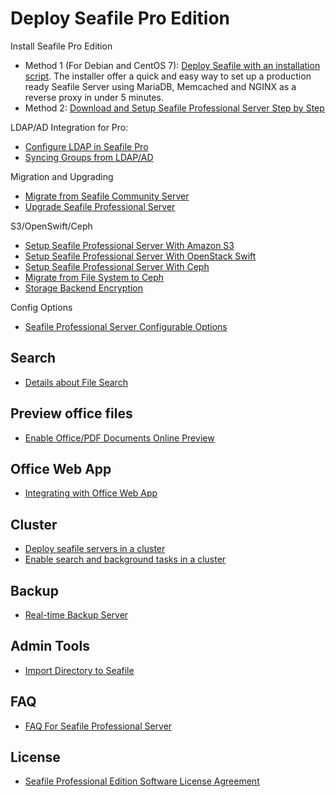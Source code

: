 # Deploy Seafile Pro Edition


Install Seafile Pro Edition

- Method 1 (For Debian and CentOS 7): [Deploy Seafile with an installation script](https://github.com/haiwen/seafile-server-installer#auto-install-seafile-server-ce-and-pro). The installer offer a quick and easy way to set up a production ready Seafile Server using MariaDB, Memcached and NGINX as a reverse proxy in under 5 minutes.
- Method 2:  [Download and Setup Seafile Professional Server Step by Step](download_and_setup_seafile_professional_server.md)

LDAP/AD Integration for Pro:

- [Configure LDAP in Seafile Pro](using_ldap_pro.md)
- [Syncing Groups from LDAP/AD](ldap_group_sync.md)

Migration and Upgrading

- [Migrate from Seafile Community Server](migrate_from_seafile_community_server.md)
- [Upgrade Seafile Professional Server](upgrading_seafile_professional_server.md)

S3/OpenSwift/Ceph

- [Setup Seafile Professional Server With Amazon S3](setup_with_mazon_S3.md)
- [Setup Seafile Professional Server With OpenStack Swift](setup_with_swift.md)
- [Setup Seafile Professional Server With Ceph](setup_with_Ceph.md)
- [Migrate from File System to Ceph](migrate_to_ceph.md)
- [Storage Backend Encryption](seaf_encrypt.md)

Config Options

- [Seafile Professional Server Configurable Options](configurable_options.md)

## Search

- [Details about File Search](details_about_file_search.md)

## Preview office files

- [Enable Office/PDF Documents Online Preview](office_documents_preview.md)

## Office Web App

- [Integrating with Office Web App](office_web_app.md)

## Cluster

- [Deploy seafile servers in a cluster](deploy_in_a_cluster.md)
- [Enable search and background tasks in a cluster](enable_search_and_background_tasks_in_a_cluster.md)

## Backup

- [Real-time Backup Server](real_time_backup.md)

## Admin Tools

- [Import Directory to Seafile](seaf_import.md)

## FAQ

- [FAQ For Seafile Professional Server](FAQ_for_seafile_pro_server.md)


## License

- [Seafile Professional Edition Software License Agreement](seafile_professional_sdition_software_license_agreement.md)
